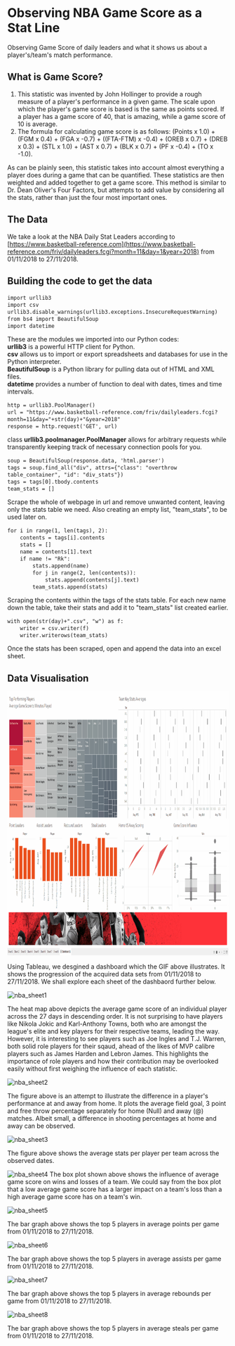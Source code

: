 # Observing NBA Game Score as a Stat Line
Observing Game Score of daily leaders and what it shows us about a player's/team's match performance.

## What is Game Score?
1. This statistic was invented by John Hollinger to provide a rough measure of a player's performance in a given game.  The scale upon which the player's game score is based is the same as points scored.  If a player has a game score of 40, that is amazing, while a game score of 10 is average.
2. The formula for calculating game score is as follows: (Points x 1.0) + (FGM x 0.4) + (FGA x -0.7) + ((FTA-FTM) x -0.4) + (OREB x 0.7) + (DREB x 0.3) + (STL x 1.0) + (AST x 0.7) + (BLK x 0.7) + (PF x -0.4) + (TO x -1.0). 

As can be plainly seen, this statistic takes into account almost everything a player does during a game that can be quantified.  These statistics are then weighted and added together to get a game score.  This method is similar to Dr. Dean Oliver's Four Factors, but attempts to add value by considering all the stats, rather than just the four most important ones.

## The Data 
We take a look at the NBA Daily Stat Leaders according to [https://www.basketball-reference.com](https://www.basketball-reference.com/friv/dailyleaders.fcgi?month=11&day=1&year=2018) from 01/11/2018 to 27/11/2018.

## Building the code to get the data 
```
import urllib3
import csv
urllib3.disable_warnings(urllib3.exceptions.InsecureRequestWarning)
from bs4 import BeautifulSoup
import datetime
```
These are the modules we imported into our Python codes:    
**urllib3** is a powerful HTTP client for Python.  
**csv** allows us to import or export spreadsheets and databases for use in the Python interpreter.  
**BeautifulSoup** is a Python library for pulling data out of HTML and XML files.  
**datetime** provides a number of function to deal with dates, times and time intervals.

```
http = urllib3.PoolManager()
url = "https://www.basketball-reference.com/friv/dailyleaders.fcgi?month=11&day="+str(day)+"&year=2018"
response = http.request('GET', url)
```
class **urllib3.poolmanager.PoolManager** allows for arbitrary requests while transparently keeping track of necessary connection pools for you.  

```
soup = BeautifulSoup(response.data, 'html.parser')
tags = soup.find_all("div", attrs={"class": "overthrow table_container", "id": "div_stats"})
tags = tags[0].tbody.contents
team_stats = []
```
Scrape the whole of webpage in url and remove unwanted content, leaving only the stats table we need. Also creating an empty list, "team_stats", to be used later on. 

```
for i in range(1, len(tags), 2):
    contents = tags[i].contents
    stats = []
    name = contents[1].text
    if name != "Rk":
        stats.append(name)
        for j in range(2, len(contents)):
            stats.append(contents[j].text)
        team_stats.append(stats)

```
Scraping the contents within the tags of the stats table. For each new name down the table, take their stats and add it to "team_stats" list created earlier. 

```
with open(str(day)+".csv", "w") as f:
    writer = csv.writer(f)
    writer.writerows(team_stats)
```
Once the stats has been scraped, open and append the data into an excel sheet. 

## Data Visualisation 
<img src="nba.gif" width="1000" height="600" />

Using Tableau, we desgined a dashboard which the GIF above illustrates. It shows the progression of the acquired data sets from 01/11/2018 to 27/11/2018. We shall explore each sheet of the dashbaord further below.   


![nba_sheet1](https://user-images.githubusercontent.com/44894094/49791898-5d651100-fd6c-11e8-84df-c5bac1343e5b.png)

The heat map above depicts the average game score of an individual player across the 27 days in descending order. It is not surprising to have players like Nikola Jokic and Karl-Anthony Towns, both who are amongst the league's elite and key players for their respective teams, leading the way. However, it is interesting to see players such as Joe Ingles and T.J. Warren, both solid role players for their sqaud, ahead of the likes of MVP calibre players such as James Harden and Lebron James. This highlights the importance of role players and how their contribution may be overlooked easily without first weighing the influence of each statistic.  


![nba_sheet2](https://user-images.githubusercontent.com/44894094/49797257-d9b22100-fd79-11e8-90ff-ffc8635349ab.png)

The figure above is an attempt to illustrate the difference in a player's performance at and away from home. It plots the average field goal, 3 point and free throw percentage separately for home (Null) and away (@) matches. Albeit small, a difference in shooting percentages at home and away can be observed. 


![nba_sheet3](https://user-images.githubusercontent.com/44894094/49856715-8698a680-fe2b-11e8-986d-d78c8b9a81d3.png)

The figure above shows the average stats per player per team across the observed dates. 


![nba_sheet4](https://user-images.githubusercontent.com/44894094/49857400-65d15080-fe2d-11e8-998f-dfeaecbed035.png)
The box plot shown above shows the influence of average game score on wins and losses of a team. We could say from the box plot that a low average game score has a larger impact on a team's loss than a high average game score has on a team's win. 


![nba_sheet5](https://user-images.githubusercontent.com/44894094/49948421-656cae80-ff2e-11e8-8ce1-ae24c5a13197.png)

The bar graph above shows the top 5 players in average points per game from 01/11/2018 to 27/11/2018.


![nba_sheet6](https://user-images.githubusercontent.com/44894094/49950708-4b819a80-ff33-11e8-94fe-c3ec282e00bc.png)

The bar graph above shows the top 5 players in average assists per game from 01/11/2018 to 27/11/2018.


![nba_sheet7](https://user-images.githubusercontent.com/44894094/49950768-694eff80-ff33-11e8-99df-3f80d1d46aed.png)

The bar graph above shows the top 5 players in average rebounds per game from 01/11/2018 to 27/11/2018.


![nba_sheet8](https://user-images.githubusercontent.com/44894094/49950812-7bc93900-ff33-11e8-86d0-83c434362b57.png)

The bar graph above shows the top 5 players in average steals per game from 01/11/2018 to 27/11/2018.



